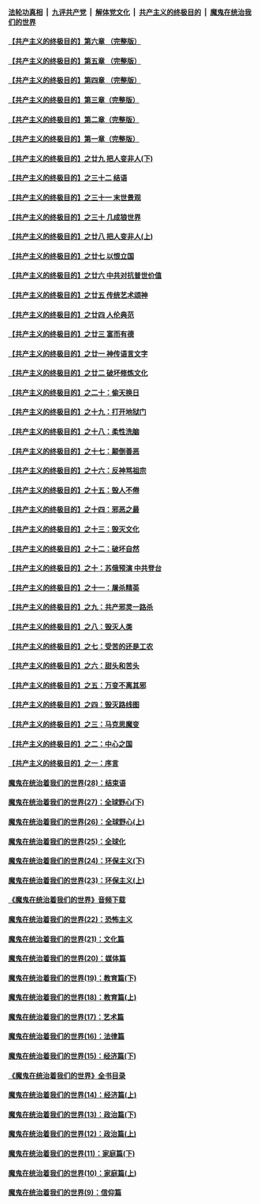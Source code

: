 ####  [法轮功真相](../../../../basic/blob/master/README.md?t=06120902) &nbsp;|&nbsp; [九评共产党](../../../../9ping.md/blob/master/README.md?t=06120902) &nbsp;|&nbsp; [解体党文化](../../../../jtdwh.md/blob/master/README.md?t=06120902)  &nbsp;|&nbsp; [共产主义的终极目的](../../../../gczydzjmd.md/blob/master/README.md?t=06120902) &nbsp;|&nbsp; [魔鬼在统治我们的世界](../../../../mgztzwmdsj.md/blob/master/README.md?t=06120902) 

#### [【共产主义的终极目的】第六章 （完整版）](../pages/nsc422/n11428913.md?t=06120902) 

#### [【共产主义的终极目的】第五章 （完整版）](../pages/nsc422/n11428912.md?t=06120902) 

#### [【共产主义的终极目的】第四章 （完整版）](../pages/nsc422/n11428907.md?t=06120902) 

#### [【共产主义的终极目的】第三章（完整版）](../pages/nsc422/n11428848.md?t=06120902) 

#### [【共产主义的终极目的】第二章（完整版）](../pages/nsc422/n11428831.md?t=06120902) 

#### [【共产主义的终极目的】第一章（完整版）](../pages/nsc422/n11417651.md?t=06120902) 

#### [【共产主义的终极目的】之廿九 把人变非人(下)](../pages/nsc422/n11344140.md?t=06120902) 

#### [【共产主义的终极目的】之三十二 结语](../pages/nsc422/n11360535.md?t=06120902) 

#### [【共产主义的终极目的】之三十一 末世景观](../pages/nsc422/n11351129.md?t=06120902) 

#### [【共产主义的终极目的】之三十 几成狼世界](../pages/nsc422/n11348280.md?t=06120902) 

#### [【共产主义的终极目的】之廿八 把人变非人(上)](../pages/nsc422/n11340492.md?t=06120902) 

#### [【共产主义的终极目的】之廿七 以恨立国](../pages/nsc422/n11336944.md?t=06120902) 

#### [【共产主义的终极目的】之廿六 中共对抗普世价值](../pages/nsc422/n11324785.md?t=06120902) 

#### [【共产主义的终极目的】之廿五 传统艺术颂神](../pages/nsc422/n11296396.md?t=06120902) 

#### [【共产主义的终极目的】之廿四 人伦典范](../pages/nsc422/n11296397.md?t=06120902) 

#### [【共产主义的终极目的】之廿三 富而有德](../pages/nsc422/n11283598.md?t=06120902) 

#### [【共产主义的终极目的】之廿一 神传语言文字](../pages/nsc422/n11263265.md?t=06120902) 

#### [【共产主义的终极目的】之廿二 破坏修炼文化](../pages/nsc422/n11245728.md?t=06120902) 

#### [【共产主义的终极目的】之二十：偷天换日](../pages/nsc422/n11238846.md?t=06120902) 

#### [【共产主义的终极目的】之十九：打开地狱门](../pages/nsc422/n11206376.md?t=06120902) 

#### [【共产主义的终极目的】之十八：柔性洗脑](../pages/nsc422/n11199994.md?t=06120902) 

#### [【共产主义的终极目的】之十七：颠倒善恶](../pages/nsc422/n11179782.md?t=06120902) 

#### [【共产主义的终极目的】之十六：反神骂祖宗](../pages/nsc422/n11166798.md?t=06120902) 

#### [【共产主义的终极目的】之十五：毁人不倦](../pages/nsc422/n11166792.md?t=06120902) 

#### [【共产主义的终极目的】之十四：邪恶之最](../pages/nsc422/n11150249.md?t=06120902) 

#### [【共产主义的终极目的】之十三：毁灭文化](../pages/nsc422/n11135227.md?t=06120902) 

#### [【共产主义的终极目的】之十二：破坏自然](../pages/nsc422/n11135214.md?t=06120902) 

#### [【共产主义的终极目的】之十：苏俄预演 中共登台](../pages/nsc422/n11118424.md?t=06120902) 

#### [【共产主义的终极目的】之十一：屠杀精英](../pages/nsc422/n11118442.md?t=06120902) 

#### [【共产主义的终极目的】之九：共产邪灵一路杀](../pages/nsc422/n11114139.md?t=06120902) 

#### [【共产主义的终极目的】之八：毁灭人类](../pages/nsc422/n11108503.md?t=06120902) 

#### [【共产主义的终极目的】之七：受苦的还是工农](../pages/nsc422/n11101809.md?t=06120902) 

#### [【共产主义的终极目的】之六：甜头和苦头](../pages/nsc422/n11096971.md?t=06120902) 

#### [【共产主义的终极目的】之五：万变不离其邪](../pages/nsc422/n11091285.md?t=06120902) 

#### [【共产主义的终极目的】之四：毁灭路线图](../pages/nsc422/n11086284.md?t=06120902) 

#### [【共产主义的终极目的】之三：马克思魔变](../pages/nsc422/n11061941.md?t=06120902) 

#### [【共产主义的终极目的】之二：中心之国](../pages/nsc422/n11047728.md?t=06120902) 

#### [【共产主义的终极目的】之一：序言](../pages/nsc422/n11086077.md?t=06120902) 

#### [魔鬼在统治着我们的世界(28)：结束语](../pages/nsc422/n10936246.md?t=06120902) 

#### [魔鬼在统治着我们的世界(27)：全球野心(下)](../pages/nsc422/n10928319.md?t=06120902) 

#### [魔鬼在统治着我们的世界(26)：全球野心(上)](../pages/nsc422/n10900318.md?t=06120902) 

#### [魔鬼在统治着我们的世界(25)：全球化](../pages/nsc422/n10788205.md?t=06120902) 

#### [魔鬼在统治着我们的世界(24)：环保主义(下)](../pages/nsc422/n10695307.md?t=06120902) 

#### [魔鬼在统治着我们的世界(23)：环保主义(上)](../pages/nsc422/n10688613.md?t=06120902) 

#### [《魔鬼在统治着我们的世界》音频下载](../pages/nsc422/n10635553.md?t=06120902) 

#### [魔鬼在统治着我们的世界(22)：恐怖主义](../pages/nsc422/n10614727.md?t=06120902) 

#### [魔鬼在统治着我们的世界(21)：文化篇](../pages/nsc422/n10597706.md?t=06120902) 

#### [魔鬼在统治着我们的世界(20)：媒体篇](../pages/nsc422/n10586579.md?t=06120902) 

#### [魔鬼在统治着我们的世界(19)：教育篇(下)](../pages/nsc422/n10564808.md?t=06120902) 

#### [魔鬼在统治着我们的世界(18)：教育篇(上)](../pages/nsc422/n10526970.md?t=06120902) 

#### [魔鬼在统治着我们的世界(17)：艺术篇](../pages/nsc422/n10499093.md?t=06120902) 

#### [魔鬼在统治着我们的世界(16)：法律篇](../pages/nsc422/n10485969.md?t=06120902) 

#### [魔鬼在统治着我们的世界(15)：经济篇(下)](../pages/nsc422/n10469975.md?t=06120902) 

#### [《魔鬼在统治着我们的世界》全书目录](../pages/nsc422/n10464261.md?t=06120902) 

#### [魔鬼在统治着我们的世界(14)：经济篇(上)](../pages/nsc422/n10457370.md?t=06120902) 

#### [魔鬼在统治着我们的世界(13)：政治篇(下)](../pages/nsc422/n10448270.md?t=06120902) 

#### [魔鬼在统治着我们的世界(12)：政治篇(上)](../pages/nsc422/n10444576.md?t=06120902) 

#### [魔鬼在统治着我们的世界(11)：家庭篇(下)](../pages/nsc422/n10440961.md?t=06120902) 

#### [魔鬼在统治着我们的世界(10)：家庭篇(上)](../pages/nsc422/n10435448.md?t=06120902) 

#### [魔鬼在统治着我们的世界(9)：信仰篇](../pages/nsc422/n10432159.md?t=06120902) 

